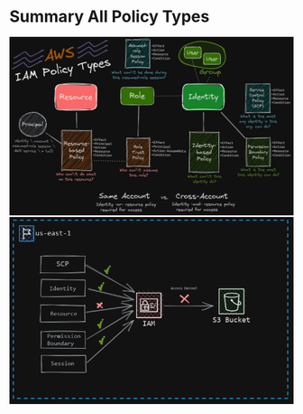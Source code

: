 # Summary All Policy Types

<div style="text-align: center">
  <img src="images/summary-all-policies-types-1.png" alt="summary-all-policies-types-1">
  <img src="images/summary-all-policies-types-2.png" alt="summary-all-policies-types-2">
</div>
